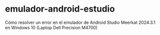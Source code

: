 # emulador-android-estudio
Cómo resolver un error en el emulador de Android Studio Meerkat 2024.3.1 en Windows 10 (Laptop Dell Precision M4700)

